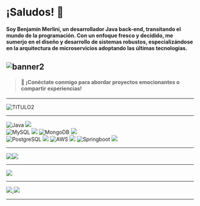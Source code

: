 # ¡Saludos! 👋  

#### **Soy Benjamín Merlini, un desarrollador Java back-end, transitando el mundo de la programación.   Con un enfoque fresco y decidido, me sumerjo en el diseño y desarrollo de sistemas robustos, especializándose en la arquitectura de microservicios adoptando las últimas tecnologías.**
![banner2](https://imagizer.imageshack.com/img924/6651/KiFMkJ.png)
---
> #### 🤝 ¡Conéctate conmigo para abordar proyectos emocionantes o compartir experiencias!
***
![TITULO2](https://imagizer.imageshack.com/v2/150x100q70/923/YMvT0l.png)
***
![Java](https://imagizer.imageshack.com/v2/64x64q70/924/ONqLrs.png) ![](https://imagizer.imageshack.com/v2/150x100q70/923/t9eRJz.png) 			
![MySQL](https://imagizer.imageshack.com/v2/150x100q70/923/nXQNsd.png) ![](https://imagizer.imageshack.com/v2/150x100q70/922/8XvQqa.png)
![MongoDB](https://imagizer.imageshack.com/v2/150x100q70/924/oswuHc.png) ![](https://imagizer.imageshack.com/v2/150x100q70/923/Ze4B6X.png)      		
![PostgreSQL](https://imagizer.imageshack.com/v2/150x100q70/923/Ed65tC.png) ![](https://imagizer.imageshack.com/v2/150x100q70/924/0FyH4U.png) 
![AWS](https://imagizer.imageshack.com/v2/150x100q70/922/yl7vwN.png) ![](https://imagizer.imageshack.com/v2/150x100q70/922/KKGxo2.png)
![Springboot](https://imagizer.imageshack.com/v2/100x75q70/924/PVN5aY.png) ![](https://imagizer.imageshack.com/v2/150x100q70/923/k38fXr.png)  
***
![](https://imagizer.imageshack.com/v2/150x100q70/923/701s0h.png)![](https://imagizer.imageshack.com/v2/150x100q70/924/ypeh4W.png) 
***
![](https://imagizer.imageshack.com/v2/150x100q70/924/xtRpvN.png) 
***
<a href="https://www.linkedin.com/in/benjamin-merlini/"/>![](https://imagizer.imageshack.com/img922/7856/MrM1ez.png) ![](https://imagizer.imageshack.com/img924/7614/laBdRX.png)
***

